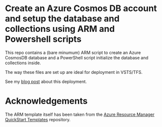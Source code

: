 # Create an Azure Cosmos DB account and setup the database and collections using ARM and Powershell scripts

This repo contains a (bare minumum) ARM script to create an Azure CosmosDB database and a PowerShell script initialize the database and collections inside.

The way these files are set up are ideal for deployment in VSTS/TFS.

See my [blog post]() about this deployment.

# Acknowledgements
The ARM template itself has been taken from the [Azure Resource Manager QuickStart Templates](https://github.com/Azure/azure-quickstart-templates) repository.
